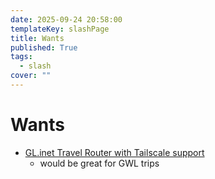 ```yaml
---
date: 2025-09-24 20:58:00
templateKey: slashPage
title: Wants
published: True
tags:
  - slash
cover: ""
---
```


# Wants

- [GL.inet Travel Router with Tailscale support](https://store-us.gl-inet.com/products/beryl-ax-gl-mt3000-pocket-sized-wi-fi-6-wireless-travel-gigabit-router)
  - would be great for GWL trips
